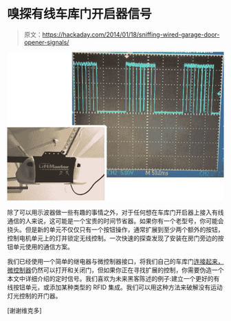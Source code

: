 # 嗅探有线车库门开启器信号

> 原文：<https://hackaday.com/2014/01/18/sniffing-wired-garage-door-opener-signals/>

![sniffing-garage-door-signals](img/80fec35fc9a76ddbfb2b2be9a0a7fb70.png)

除了可以用示波器做一些有趣的事情之外，对于任何想在车库门开启器上接入有线通信的人来说，这可能是一个宝贵的时间节省器。如果你有一个老型号，你可能会挠头。但是新的单元不仅仅只有一个按钮操作，通常扩展到至少两个额外的按钮，控制电机单元上的灯并锁定无线控制。一次快速的探查发现了安装在房门旁边的按钮单元使用的通信方案。

我们已经使用一个简单的继电器与微控制器接口，将我们自己的车库门[连接起来，微控制器](http://hackaday.com/2010/08/13/porting-code-to-msp430/)仍然可以打开和关闭门，但如果你正在寻找扩展的控制，你需要伪造一个本文中详细介绍的定时信号。我们喜欢为未来黑客陈述的例子:建立一个更好的有线按钮单元，或添加某种类型的 RFID 集成。我们可以用这种方法来破解没有运动灯光控制的开门器。

[谢谢维克多]
